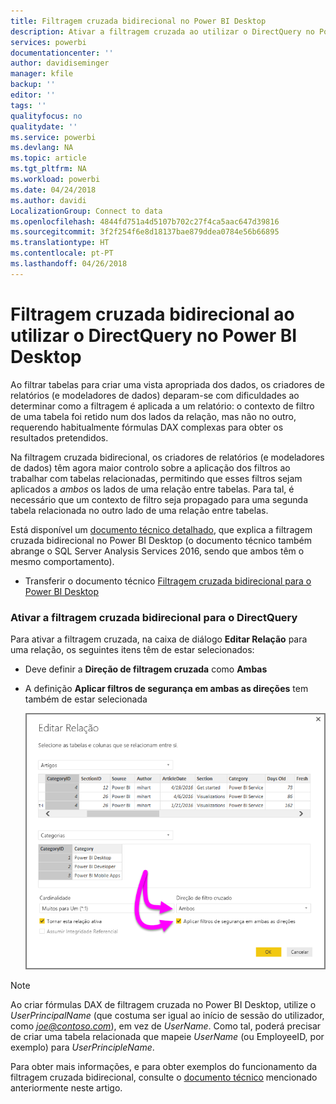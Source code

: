 ```yaml
---
title: Filtragem cruzada bidirecional no Power BI Desktop
description: Ativar a filtragem cruzada ao utilizar o DirectQuery no Power BI Desktop
services: powerbi
documentationcenter: ''
author: davidiseminger
manager: kfile
backup: ''
editor: ''
tags: ''
qualityfocus: no
qualitydate: ''
ms.service: powerbi
ms.devlang: NA
ms.topic: article
ms.tgt_pltfrm: NA
ms.workload: powerbi
ms.date: 04/24/2018
ms.author: davidi
LocalizationGroup: Connect to data
ms.openlocfilehash: 4844fd751a4d5107b702c27f4ca5aac647d39816
ms.sourcegitcommit: 3f2f254f6e8d18137bae879ddea0784e56b66895
ms.translationtype: HT
ms.contentlocale: pt-PT
ms.lasthandoff: 04/26/2018
---
```

# <a name="bidirectional-cross-filtering-using-directquery-in-power-bi-desktop"></a>Filtragem cruzada bidirecional ao utilizar o DirectQuery no Power BI Desktop

Ao filtrar tabelas para criar uma vista apropriada dos dados, os criadores de relatórios (e modeladores de dados) deparam-se com dificuldades ao determinar como a filtragem é aplicada a um relatório: o contexto de filtro de uma tabela foi retido num dos lados da relação, mas não no outro, requerendo habitualmente fórmulas DAX complexas para obter os resultados pretendidos.

Na filtragem cruzada bidirecional, os criadores de relatórios (e modeladores de dados) têm agora maior controlo sobre a aplicação dos filtros ao trabalhar com tabelas relacionadas, permitindo que esses filtros sejam aplicados a *ambos* os lados de uma relação entre tabelas. Para tal, é necessário que um contexto de filtro seja propagado para uma segunda tabela relacionada no outro lado de uma relação entre tabelas.

Está disponível um [documento técnico detalhado](http://download.microsoft.com/download/2/7/8/2782DF95-3E0D-40CD-BFC8-749A2882E109/Bidirectional%20cross-filtering%20in%20Analysis%20Services%202016%20and%20Power%20BI.docx), que explica a filtragem cruzada bidirecional no Power BI Desktop (o documento técnico também abrange o SQL Server Analysis Services 2016, sendo que ambos têm o mesmo comportamento).

* Transferir o documento técnico [Filtragem cruzada bidirecional para o Power BI Desktop](http://download.microsoft.com/download/2/7/8/2782DF95-3E0D-40CD-BFC8-749A2882E109/Bidirectional%20cross-filtering%20in%20Analysis%20Services%202016%20and%20Power%20BI.docx)

### <a name="enabling-bidirectional-cross-filtering-for-directquery"></a>Ativar a filtragem cruzada bidirecional para o DirectQuery

Para ativar a filtragem cruzada, na caixa de diálogo **Editar Relação** para uma relação, os seguintes itens têm de estar selecionados:

* Deve definir a **Direção de filtragem cruzada** como **Ambas**
* A definição **Aplicar filtros de segurança em ambas as direções** tem também de estar selecionada
  
  ![](media/desktop-bidirectional-filtering/bidirectional-filtering_2.png)

> [!NOTE]
> Ao criar fórmulas DAX de filtragem cruzada no Power BI Desktop, utilize o *UserPrincipalName* (que costuma ser igual ao início de sessão do utilizador, como *joe@contoso.com*), em vez de *UserName*. Como tal, poderá precisar de criar uma tabela relacionada que mapeie *UserName* (ou EmployeeID, por exemplo) para *UserPrincipleName*.
> 
> 

Para obter mais informações, e para obter exemplos do funcionamento da filtragem cruzada bidirecional, consulte o [documento técnico](http://download.microsoft.com/download/2/7/8/2782DF95-3E0D-40CD-BFC8-749A2882E109/Bidirectional%20cross-filtering%20in%20Analysis%20Services%202016%20and%20Power%20BI.docx) mencionado anteriormente neste artigo.

